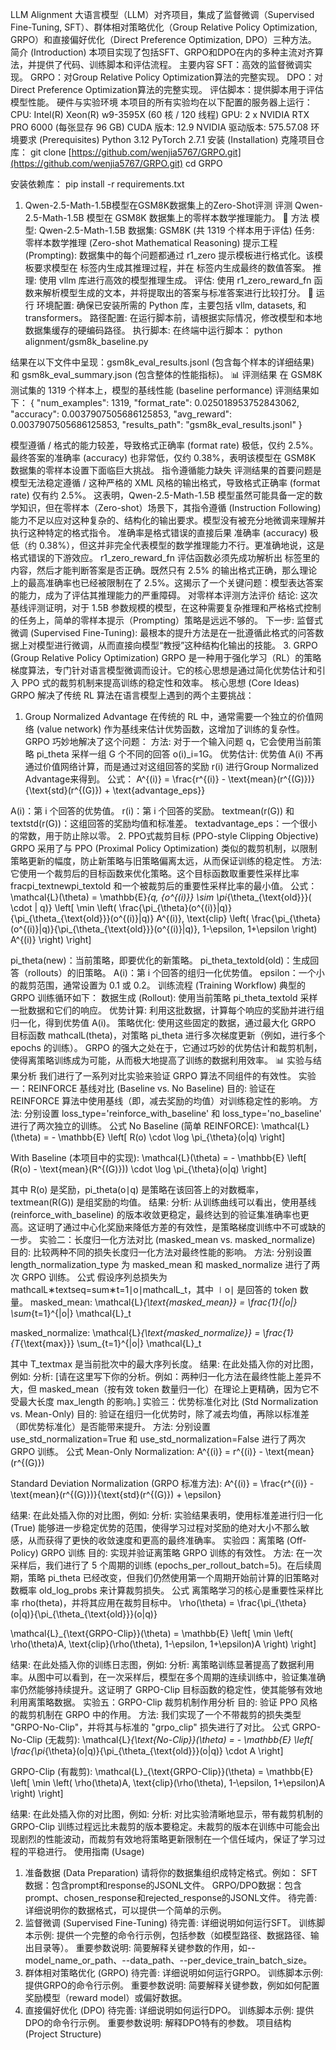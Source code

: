 LLM Alignment
大语言模型（LLM）对齐项目，集成了监督微调（Supervised Fine-Tuning, SFT）、群体相对策略优化（Group Relative Policy Optimization, GRPO）和直接偏好优化（Direct Preference Optimization, DPO）三种方法。
简介 (Introduction)
本项目实现了包括SFT、GRPO和DPO在内的多种主流对齐算法，并提供了代码、训练脚本和评估流程。
主要内容
SFT：高效的监督微调实现。
GRPO：对Group Relative Policy Optimization算法的完整实现。
DPO：对Direct Preference Optimization算法的完整实现。
评估脚本：提供脚本用于评估模型性能。
硬件与实验环境
本项目的所有实验均在以下配置的服务器上运行：
CPU: Intel(R) Xeon(R) w9-3595X (60 核 / 120 线程)
GPU: 2 x NVIDIA RTX PRO 6000 (每张显存 96 GB)
CUDA 版本: 12.9
NVIDIA 驱动版本: 575.57.08
环境要求 (Prerequisites)
Python 3.12
PyTorch 2.7.1
安装 (Installation)
克隆项目仓库：
git clone [https://github.com/wenjia5767/GRPO.git](https://github.com/wenjia5767/GRPO.git)
cd GRPO


安装依赖库：
pip install -r requirements.txt


1. Qwen-2.5-Math-1.5B模型在GSM8K数据集上的Zero-Shot评测
评测 Qwen-2.5-Math-1.5B 模型在 GSM8K 数据集上的零样本数学推理能力。
🎯 方法
模型: Qwen-2.5-Math-1.5B
数据集: GSM8K (共 1319 个样本用于评估)
任务: 零样本数学推理 (Zero-shot Mathematical Reasoning)
提示工程 (Prompting): 数据集中的每个问题都通过 r1_zero 提示模板进行格式化。该模板要求模型在 <think> 标签内生成其推理过程，并在 <answer> 标签内生成最终的数值答案。
推理: 使用 vllm 库进行高效的模型推理生成。
评估: 使用 r1_zero_reward_fn 函数来解析模型生成的文本，并将提取出的答案与标准答案进行比较打分。
🚀 运行
环境配置: 确保已安装所需的 Python 库，主要包括 vllm, datasets, 和 transformers。
路径配置: 在运行脚本前，请根据实际情况，修改模型和本地数据集缓存的硬编码路径。
执行脚本: 在终端中运行脚本：
python alignment/gsm8k_baseline.py


结果在以下文件中呈现：gsm8k_eval_results.jsonl (包含每个样本的详细结果) 和 gsm8k_eval_summary.json (包含整体的性能指标)。
📊 评测结果
在 GSM8K 测试集的 1319 个样本上，模型的基线性能 (baseline performance) 评测结果如下：
{
  "num_examples": 1319,
  "format_rate": 0.025018953752843062,
  "accuracy": 0.0037907505686125853,
  "avg_reward": 0.0037907505686125853,
  "results_path": "gsm8k_eval_results.jsonl"
}


模型遵循 <think>/<answer> 格式的能力较差，导致格式正确率 (format rate) 极低，仅约 2.5%。
最终答案的准确率 (accuracy) 也非常低，仅约 0.38%，表明该模型在 GSM8K 数据集的零样本设置下面临巨大挑战。
指令遵循能力缺失
评测结果的首要问题是模型无法稳定遵循 <think>/<answer> 这种严格的 XML 风格的输出格式，导致格式正确率 (format rate) 仅有约 2.5%。
这表明，Qwen-2.5-Math-1.5B 模型虽然可能具备一定的数学知识，但在零样本（Zero-shot）场景下，其指令遵循 (Instruction Following) 能力不足以应对这种复杂的、结构化的输出要求。模型没有被充分地微调来理解并执行这种特定的格式指令。
准确率是格式错误的直接后果
准确率 (accuracy) 极低（约 0.38%），但这并非完全代表模型的数学推理能力不行。更准确地说，这是格式错误的下游效应。
r1_zero_reward_fn 评估函数必须先成功解析出 <answer> 标签里的内容，然后才能判断答案是否正确。既然只有 2.5% 的输出格式正确，那么理论上的最高准确率也已经被限制在了 2.5%。这揭示了一个关键问题：模型表达答案的能力，成为了评估其推理能力的严重障碍。
对零样本评测方法评价
结论: 这次基线评测证明，对于 1.5B 参数规模的模型，在这种需要复杂推理和严格格式控制的任务上，简单的零样本提示（Prompting）策略是远远不够的。
下一步:
监督式微调 (Supervised Fine-Tuning): 最根本的提升方法是在一批遵循此格式的问答数据上对模型进行微调，从而直接向模型“教授”这种结构化输出的技能。
3. GRPO (Group Relative Policy Optimization)
GRPO 是一种用于强化学习（RL）的策略梯度算法，专门针对语言模型微调而设计。它的核心思想是通过简化优势估计和引入 PPO 式的裁剪机制来提高训练的稳定性和效率。
核心思想 (Core Ideas)
GRPO 解决了传统 RL 算法在语言模型上遇到的两个主要挑战：
1. Group Normalized Advantage
在传统的 RL 中，通常需要一个独立的价值网络 (value network) 作为基线来估计优势函数，这增加了训练的复杂性。GRPO 巧妙地解决了这个问题：
方法: 对于一个输入问题 q，它会使用当前策略 pi_theta 采样一组 G 个不同的回答 o(i)_i=1G。
优势估计: 优势值 A(i) 不再通过价值网络计算，而是通过对这组回答的奖励 r(i) 进行Group Normalized Advantage来得到。
公式：
A^{(i)} = \frac{r^{(i)} - \text{mean}(r^{(G)})}{\text{std}(r^{(G)}) + \text{advantage\_eps}}


A(i)：第 i 个回答的优势值。
r(i)：第 i 个回答的奖励。
textmean(r(G)) 和 textstd(r(G))：这组回答的奖励均值和标准差。
textadvantage_eps：一个很小的常数，用于防止除以零。
2. PPO式裁剪目标 (PPO-style Clipping Objective)
GRPO 采用了与 PPO (Proximal Policy Optimization) 类似的裁剪机制，以限制策略更新的幅度，防止新策略与旧策略偏离太远，从而保证训练的稳定性。
方法: 它使用一个裁剪后的目标函数来优化策略。这个目标函数取重要性采样比率 fracpi_textnewpi_textold 和一个被裁剪后的重要性采样比率的最小值。
公式：
\mathcal{L}(\theta) = \mathbb{E}_{q, \{o^{(i)}\} \sim \pi_{\theta_{\text{old}}}( \cdot | q)} \left[ \min \left( \frac{\pi_{\theta}(o^{(i)}|q)}{\pi_{\theta_{\text{old}}}(o^{(i)}|q)} A^{(i)}, \text{clip} \left( \frac{\pi_{\theta}(o^{(i)}|q)}{\pi_{\theta_{\text{old}}}(o^{(i)}|q)}, 1-\epsilon, 1+\epsilon \right) A^{(i)} \right) \right]


pi_theta(new)：当前策略，即要优化的新策略。
pi_theta_textold(old)：生成回答（rollouts）的旧策略。
A(i)：第 i 个回答的组归一化优势值。
epsilon：一个小的裁剪范围，通常设置为 0.1 或 0.2。
训练流程 (Training Workflow)
典型的 GRPO 训练循环如下：
数据生成 (Rollout): 使用当前策略 pi_theta_textold 采样一批数据和它们的响应。
优势计算: 利用这批数据，计算每个响应的奖励并进行组归一化，得到优势值 A(i)。
策略优化: 使用这些固定的数据，通过最大化 GRPO 目标函数 mathcalL(theta)，对策略 pi_theta 进行多次梯度更新（例如，进行多个 epochs 的训练）。
GRPO 的强大之处在于，它通过巧妙的优势估计和裁剪机制，使得离策略训练成为可能，从而极大地提高了训练的数据利用效率。
📊 实验与结果分析
我们进行了一系列对比实验来验证 GRPO 算法不同组件的有效性。
实验一：REINFORCE 基线对比 (Baseline vs. No Baseline)
目的: 验证在 REINFORCE 算法中使用基线（即，减去奖励的均值）对训练稳定性的影响。
方法: 分别设置 loss_type='reinforce_with_baseline' 和 loss_type='no_baseline' 进行了两次独立的训练。
公式
No Baseline (简单 REINFORCE):
\mathcal{L}(\theta) = - \mathbb{E} \left[ R(o) \cdot \log \pi_{\theta}(o|q) \right]

With Baseline (本项目中的实现):
\mathcal{L}(\theta) = - \mathbb{E} \left[ (R(o) - \text{mean}(R^{(G)})) \cdot \log \pi_{\theta}(o|q) \right]

其中 R(o) 是奖励，pi_theta(o∣q) 是策略在该回答上的对数概率，textmean(R(G)) 是组奖励的均值。
结果:
分析: 从训练曲线可以看出，使用基线 (reinforce_with_baseline) 的版本收敛更稳定，最终达到的验证集准确率也更高。这证明了通过中心化奖励来降低方差的有效性，是策略梯度训练中不可或缺的一步。
实验二：长度归一化方法对比 (masked_mean vs. masked_normalize)
目的: 比较两种不同的损失长度归一化方法对最终性能的影响。
方法: 分别设置 length_normalization_type 为 masked_mean 和 masked_normalize 进行了两次 GRPO 训练。
公式
假设序列总损失为 mathcalL∗textseq=sum∗t=1∣o∣mathcalL_t，其中 ∣o∣ 是回答的 token 数量。
masked_mean:
\mathcal{L}_{\text{masked\_mean}} = \frac{1}{|o|} \sum_{t=1}^{|o|} \mathcal{L}_t

masked_normalize:
\mathcal{L}_{\text{masked\_normalize}} = \frac{1}{T_{\text{max}}} \sum_{t=1}^{|o|} \mathcal{L}_t

其中 T_textmax 是当前批次中的最大序列长度。
结果:
在此处插入你的对比图，例如:
分析: [请在这里写下你的分析。例如：两种归一化方法在最终性能上差异不大，但 masked_mean（按有效 token 数量归一化）在理论上更精确，因为它不受最大长度 max_length 的影响。]
实验三：优势标准化对比 (Std Normalization vs. Mean-Only)
目的: 验证在组归一化优势时，除了减去均值，再除以标准差（即优势标准化）是否能带来提升。
方法: 分别设置 use_std_normalization=True 和 use_std_normalization=False 进行了两次 GRPO 训练。
公式
Mean-Only Normalization:
A^{(i)} = r^{(i)} - \text{mean}(r^{(G)})

Standard Deviation Normalization (GRPO 标准方法):
A^{(i)} = \frac{r^{(i)} - \text{mean}(r^{(G)})}{\text{std}(r^{(G)}) + \epsilon}


结果:
在此处插入你的对比图，例如:
分析: 实验结果表明，使用标准差进行归一化 (True) 能够进一步稳定优势的范围，使得学习过程对奖励的绝对大小不那么敏感，从而获得了更快的收敛速度和更高的最终准确率。
实验四：离策略 (Off-Policy) GRPO 训练
目的: 实现并验证离策略 GRPO 训练的有效性。
方法: 在一次采样后，我们进行了 5 个周期的训练 (epochs_per_rollout_batch=5)。在后续周期，策略 pi_theta 已经改变，但我们仍然使用第一个周期开始前计算的旧策略对数概率 old_log_probs 来计算裁剪损失。
公式
离策略学习的核心是重要性采样比率 rho(theta)，并将其应用在裁剪目标中。
\rho(\theta) = \frac{\pi_{\theta}(o|q)}{\pi_{\theta_{\text{old}}}(o|q)}

\mathcal{L}_{\text{GRPO-Clip}}(\theta) = \mathbb{E} \left[ \min \left( \rho(\theta)A, \text{clip}(\rho(\theta), 1-\epsilon, 1+\epsilon)A \right) \right]


结果:
在此处插入你的训练日志图，例如:
分析: 离策略训练显著提高了数据利用率。从图中可以看到，在一次采样后，模型在多个周期的连续训练中，验证集准确率仍然能够持续提升。这证明了 GRPO-Clip 目标函数的稳定性，使其能够有效地利用离策略数据。
实验五：GRPO-Clip 裁剪机制作用分析
目的: 验证 PPO 风格的裁剪机制在 GRPO 中的作用。
方法: 我们实现了一个不带裁剪的损失类型 "GRPO-No-Clip"，并将其与标准的 "grpo_clip" 损失进行了对比。
公式
GRPO-No-Clip (无裁剪):
\mathcal{L}_{\text{No-Clip}}(\theta) = - \mathbb{E} \left[ \frac{\pi_{\theta}(o|q)}{\pi_{\theta_{\text{old}}}(o|q)} \cdot A \right]

GRPO-Clip (有裁剪):
\mathcal{L}_{\text{GRPO-Clip}}(\theta) = \mathbb{E} \left[ \min \left( \rho(\theta)A, \text{clip}(\rho(\theta), 1-\epsilon, 1+\epsilon)A \right) \right]


结果:
在此处插入你的对比图，例如:
分析: 对比实验清晰地显示，带有裁剪机制的 GRPO-Clip 训练过程远比未裁剪的版本要稳定。未裁剪的版本在训练中可能会出现剧烈的性能波动，而裁剪有效地将策略更新限制在一个信任域内，保证了学习过程的平稳进行。
使用指南 (Usage)
1. 准备数据 (Data Preparation)
请将你的数据集组织成特定格式。例如：
SFT数据：包含prompt和response的JSONL文件。
GRPO/DPO数据：包含prompt、chosen_response和rejected_response的JSONL文件。
待完善: 详细说明你的数据格式，可以提供一个简单的示例。
2. 监督微调 (Supervised Fine-Tuning)
待完善: 详细说明如何运行SFT。
训练脚本示例: 提供一个完整的命令行示例，包括参数（如模型路径、数据路径、输出目录等）。
重要参数说明: 简要解释关键参数的作用，如--model_name_or_path、--data_path、--per_device_train_batch_size。
3. 群体相对策略优化 (GRPO)
待完善: 详细说明如何运行GRPO。
训练脚本示例: 提供GRPO的命令行示例。
重要参数说明: 简要解释关键参数，例如如何配置奖励模型（reward model）或偏好数据。
4. 直接偏好优化 (DPO)
待完善: 详细说明如何运行DPO。
训练脚本示例: 提供DPO的命令行示例。
重要参数说明: 解释DPO特有的参数。
项目结构 (Project Structure)
